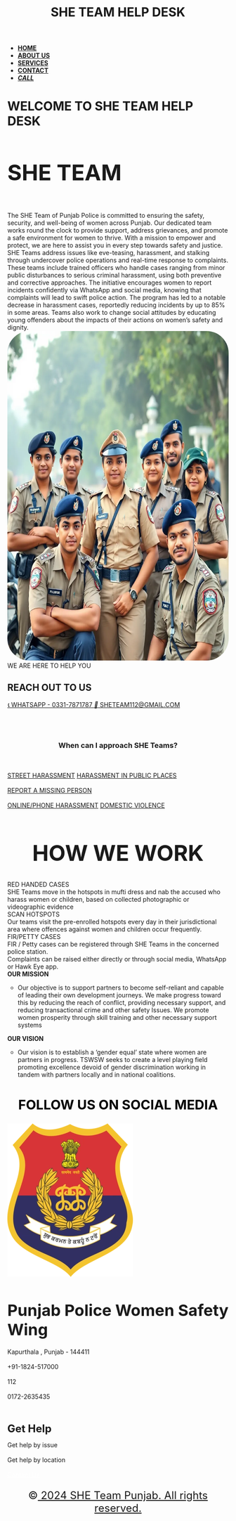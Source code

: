 
<html lang="en">
<head>
    <meta charset="UTF-8">
    <meta name="viewport" content="width=device-width, initial-scale=1.0">
    <title>HOME</title>
    <link rel="stylesheet" href="https://cdnjs.cloudflare.com/ajax/libs/font-awesome/6.6.0/css/all.min.css" integrity="sha512-Kc323vGBEqzTmouAECnVceyQqyqdsSiqLQISBL29aUW4U/M7pSPA/gEUZQqv1cwx4OnYxTxve5UMg5GT6L4JJg==" crossorigin="anonymous" referrerpolicy="no-referrer" />
    <link rel="stylesheet" href="web.css">   
</head>
<body>
    <header>
        <h1>SHE TEAM HELP DESK</h1>
    </header>
     <nav>
        <ul>
            <li><a href="home.html"><B>HOME</B></a</li>
            <li><a href="about.html"><B>ABOUT US</B></a></li>
            <li><a href="services.html"><B>SERVICES</B></a></li>
            <li><a href="contact.html"><B>CONTACT</B></a></li>
            <li><a href="tel:112"><i class="ri-phone-fill"><strong>CALL</strong></i></a></li>
        </ul>
    </nav>
    <div id="k">
        <h1><strong><b>WELCOME TO SHE TEAM HELP DESK</b></strong></h1>
    </div>
<div id="he">
    <div id="hi">
        <h2 style="font-weight: bold;font-size:50px;">SHE TEAM</h2> <br>
The SHE Team of Punjab Police is committed to ensuring the safety, security, and well-being of women across Punjab. 
            Our dedicated team works round the clock to provide support, address grievances, and promote a safe environment for women to thrive. 
            With a mission to empower and protect, we are here to assist you in every step towards safety and justice.
            SHE Teams address issues like eve-teasing, harassment, and stalking through undercover police operations and real-time response to complaints.
            These teams include trained officers who handle cases ranging from minor public disturbances to serious criminal harassment, using both preventive and corrective approaches.
         The initiative encourages women to report incidents confidently via WhatsApp and social media,
         knowing that complaints will lead to swift police action. The program has led to a notable decrease in harassment cases, reportedly reducing incidents by up to 85% in some areas.
         Teams also work to change social attitudes by educating young offenders about the impacts of their actions on women’s safety and dignity.  
    </div>
    <div id="bi">
        <img src="website.jpg" alt="" width="800px" height="750px" style="border-radius: 50px;">
    </div>

</div>

  <div id="o">WE ARE HERE TO HELP YOU</div>
        <div id="u">
         <h2>REACH OUT TO US</h2></div>
         <div id="abc">
         <a href="https://web.whatsapp.com/" class="button whatsapp">
                <i class="icon">&#128222;</i> WHATSAPP - 0331-7871787
              </a>
              <a href=" mailto:koushikchiruvella47@gmail.co" class="button email">
                <i class="icon">&#128221;</i> SHETEAM112@GMAIL.COM
              </a>
            </div>

  <div id="s">
               <h3 style="text-align: center; padding-top: 50px;">When can I approach SHE Teams?</h3><br>
                <br>
                <a href="sh.html" class="STREET HARASSMENT"> STREET HARASSMENT</a>
                <a href="sp.html" class="STREET HARASSMENT"> HARASSMENT IN PUBLIC PLACES</a><br><br>
                <a href="rp.html" class="STREET HARASSMENT"> REPORT A MISSING PERSON</a> <br>
                <br>
                <a href="phone.html" class="STREET HARASSMENT"> ONLINE/PHONE HARASSMENT</a>
                <a href="" class="STREET HARASSMENT"> DOMESTIC VIOLENCE</a>
                
  </div>
            
  <h1 style="text-align: center; font-weight: bold; font-size:50px;">HOW WE WORK</h1>
<div id="L">
<section>
        <div id="P">
            RED HANDED CASES
        </div>
        <div id="T">
            SHE Teams move in the hotspots in mufti dress and nab the accused
            who harass women or children, based on collected photographic 
            or videographic evidence
        </div>
    </section>
    <section>
        <div id="P">
            SCAN HOTSPOTS
        </div>
        <div id="T">
            Our teams visit the pre-enrolled hotspots every day in their jurisdictional 
            area where offences against women and children occur frequently.
        </div>
    </section>
    <section>
        <div id="P">
            FIR/PETTY CASES
        </div>
        <div id="T">
            FIR / Petty cases can be registered through SHE Teams 
            in the concerned police station. <br>
           Complaints can be raised either directly or through social media, 
           WhatsApp or Hawk Eye app.

  </div>
    </section>

</div>

<div id="a">
    <section>
        <div id="b">
            <b> OUR MISSION</b>
        </div>
        <div id="ab">
            <ul type="circle">
           <li> Our objective is to support partners to become self-reliant and 
            capable of leading their own development journeys. We make progress 
            toward this by reducing the reach of conflict, providing necessary 
            support, and reducing transactional crime and other safety Issues. 
            We promote women prosperity 
            through skill training and other necessary support systems</li>
            </ul>
            </div>
    </section>
    <section>
        <div id="b">
            <b>OUR VISION</b>
            
  </div>
         <div id="ab">
            <ul type="circle">
       <li> Our vision is to establish a ‘gender equal’ state where women are partners in progress.
         TSWSW seeks to create a level playing field promoting excellence devoid of gender discrimination 
        working in tandem with partners locally and in national coalitions.</li>
            </ul>
     </div>
    </section>
</div>
    <div id="j">
    </section>
    <h2 style="color: black; font-size: 30px; text-align:center;">FOLLOW US ON SOCIAL MEDIA</h2>
    <div style="text-align: center;">
    <a href="https://www.facebook.com/" class="social facebook">
    <i class="fa-brands fa-facebook"></i>
    </a>
    <a href="https://x.com/?lang=en" class="social twitter">
    <i class="fab fa-twitter"></i>
    </a>
    <a href="https://www.youtube.com/" class="social youtube">
    <i class="fab fa-youtube"></i>
    </a>
    <a href="https://www.instagram.com/" class="social instagram">
        <i class="fa-brands fa-instagram"></i>
    </a>
    </div>
</div>

</div>
      <footer >
            <div id="m">
            <div class="w">
                <div class="logo">
                  <img src="punjab.png" alt="Telangana State Police Logo">
                </div>
                <div class="x">
                  <h1 style="font-size: 36px;margin-bottom: 20px;">Punjab Police Women Safety Wing</h1>
                  <ul style="list-style: none;padding:0;">
                    <li><i class="fas fa-map-marker-alt"></i> Kapurthala , Punjab - 144411</li> <br>
                    <li><i class="fas fa-phone-alt"></i>  +91-1824-517000</li><br>
                    <li><i class="fas fa-mobile-alt"></i> 112</li> <br>
                    <li><i class="fab fa-whatsapp"></i>  0172-2635435</li> <br>
                  </ul>
              
  <h2 style="font-size: 24px;margin-bottom: 10px;">Get Help</h2>
                  <ul style="list-style: none;padding: 0;">
                    <li>Get help by issue</li> <br>
                    <li>Get help by location</li> <br>
                    <li><a href="https://www.punjabpolice.gov.in/contactusnri.aspx" style="color: white;">Contact Us</a></li>
                  </ul>
                  
  </div>
                </footer>
                <div id="m">
        <p style="font-size: x-large; text-align: center;">&copy;<u> 2024 SHE Team Punjab. All rights reserved.</u></p>
                </div>
    <script src="script.js"></script>
</body>
</html>

